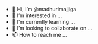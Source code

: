 - 👋 Hi, I’m @madhurimajjiga
- 👀 I’m interested in ...
- 🌱 I’m currently learning ...
- 💞️ I’m looking to collaborate on ...
- 📫 How to reach me ...

<!---
madhurimajjiga/madhurimajjiga is a ✨ special ✨ repository because its `README.md` (this file) appears on your GitHub profile.
You can click the Preview link to take a look at your changes.
--->
